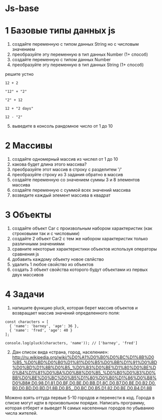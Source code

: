 # Js-base

# 1 Базовые типы данных js
1) создайте переменную с типом данных String но с числовым значением
2) преобразуйте эту переменную в тип данных Number (1+ способ)
3) создайте переменную с типом данных Number
4) преобразуйте эту переменную в тип данных String (1+ способ)

решите устно
```
12 + 2
```
```
"12" + "2"
```
```
"2" + 12
```
```
12 + "2 days"
```
```
12 - "2"
```

5) выведите в консоль рандомное число от 1 до 10



# 2 Массивы
1) создайте одномерный массив из числел от 1 до 10
2) какова будет длина этого массива?
3) преобразуйте этот массив в строку с разделитем '/'
4) преобразуйте строку из 3 задания обратно в массив
5) создайте переменную со значением суммы 3 и 8 элементов массива
6) создайте переменную с суммой всех значений массива
7) возведите каждый элемент массива в квадрат


# 3 Объекты
1) создайте объект Car с произвольным набором характеристик (как строковыми так и с числовыми)
2) создайте 2 объект Car2 с тем же набором характеристик только различными значениями
3) сравните некоторые характеристики объектов используя операторы сравнения js
4) добавить каждому объекту новое свлйство
5) удалить 1 любое свойство из объектов
6) создать 3 объект свойства которого будут объектами из первых двух массивов

# 4 Задачи

1) напишите функцию pluck, которая берет массив объектов и возвращает массив значений определенного поля:
```
const characters = [
  { 'name': 'barney', 'age': 36 },
  { 'name': 'fred', 'age': 40 }
];

console.log(pluck(characters, 'name')); // ['barney', 'fred']
```
2) Дан список вида «страна, город, население»: 
http://ru.wikipedia.org/wiki/%D0%A1%D0%B0%D0%BC%D1%8B%D0%B5_%D0%BD%D0%B0%D1%81%D0%B5%D0%BB%D1%91%D0%BD%D0%BD%D1%8B%D0%B5_%D0%B3%D0%BE%D1%80%D0%BE%D0%B4%D1%81%D0%BA%D0%B8%D0%B5_%D0%B0%D0%B3%D0%BB%D0%BE%D0%BC%D0%B5%D1%80%D0%B0%D1%86%D0%B8%D0%B8#.D0.98.D1.81.D0.BF.D0.BE.D0.BB.D1.8C.D0.B7.D0.BE.D0.B2.D0.B0.D0.BD.D0.BD.D1.8B.D0.B5_.D0.BC.D0.B5.D1.82.D0.BE.D0.B4.D1.8B

Можено взять оттуда первые 5-10 городов и перенести в код. Города в списке могут идти в произвольном порядке. Написать программу, которая отберет и выведет N самых населенных городов по убыванию числа жителей.

